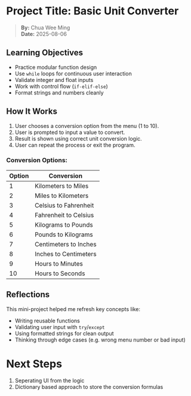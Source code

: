 # Project Title: Basic Unit Converter

> **By:** Chua Wee Ming  
> **Date:** 2025-08-06

## Learning Objectives
- Practice modular function design
- Use `while` loops for continuous user interaction
- Validate integer and float inputs
- Work with control flow (`if-elif-else`)
- Format strings and numbers cleanly

## How It Works
1. User chooses a conversion option from the menu (1 to 10).
2. User is prompted to input a value to convert.
3. Result is shown using correct unit conversion logic.
4. User can repeat the process or exit the program.

### Conversion Options:
| Option | Conversion                  |
|--------|-----------------------------|
| 1      | Kilometers to Miles         |
| 2      | Miles to Kilometers         |
| 3      | Celsius to Fahrenheit       |
| 4      | Fahrenheit to Celsius       |
| 5      | Kilograms to Pounds         |
| 6      | Pounds to Kilograms         |
| 7      | Centimeters to Inches       |
| 8      | Inches to Centimeters       |
| 9      | Hours to Minutes            |
| 10     | Hours to Seconds            |

## Reflections
This mini-project helped me refresh key concepts like:
- Writing reusable functions
- Validating user input with `try`/`except`
- Using formatted strings for clean output
- Thinking through edge cases (e.g. wrong menu number or bad input)

# Next Steps
1. Seperating UI from the logic
2. Dictionary based approach to store the conversion formulas